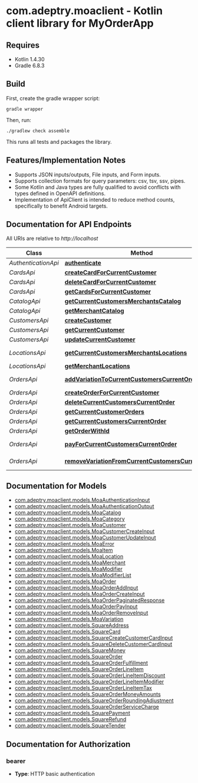 # com.adeptry.moaclient - Kotlin client library for MyOrderApp

## Requires

* Kotlin 1.4.30
* Gradle 6.8.3

## Build

First, create the gradle wrapper script:

```
gradle wrapper
```

Then, run:

```
./gradlew check assemble
```

This runs all tests and packages the library.

## Features/Implementation Notes

* Supports JSON inputs/outputs, File inputs, and Form inputs.
* Supports collection formats for query parameters: csv, tsv, ssv, pipes.
* Some Kotlin and Java types are fully qualified to avoid conflicts with types defined in OpenAPI definitions.
* Implementation of ApiClient is intended to reduce method counts, specifically to benefit Android targets.

<a name="documentation-for-api-endpoints"></a>
## Documentation for API Endpoints

All URIs are relative to *http://localhost*

Class | Method | HTTP request | Description
------------ | ------------- | ------------- | -------------
*AuthenticationApi* | [**authenticate**](docs/AuthenticationApi.md#authenticate) | **POST** /v1/authentication | 
*CardsApi* | [**createCardForCurrentCustomer**](docs/CardsApi.md#createcardforcurrentcustomer) | **POST** /v1/customers/current/cards | 
*CardsApi* | [**deleteCardForCurrentCustomer**](docs/CardsApi.md#deletecardforcurrentcustomer) | **DELETE** /v1/customers/current/cards | 
*CardsApi* | [**getCardsForCurrentCustomer**](docs/CardsApi.md#getcardsforcurrentcustomer) | **GET** /v1/customers/current/cards | 
*CatalogApi* | [**getCurrentCustomersMerchantsCatalog**](docs/CatalogApi.md#getcurrentcustomersmerchantscatalog) | **GET** /v1/customers/current/merchant/catalog | 
*CatalogApi* | [**getMerchantCatalog**](docs/CatalogApi.md#getmerchantcatalog) | **GET** /v1/merchants/{moaId}/catalog | 
*CustomersApi* | [**createCustomer**](docs/CustomersApi.md#createcustomer) | **POST** /v1/customers | 
*CustomersApi* | [**getCurrentCustomer**](docs/CustomersApi.md#getcurrentcustomer) | **GET** /v1/customers/current | 
*CustomersApi* | [**updateCurrentCustomer**](docs/CustomersApi.md#updatecurrentcustomer) | **PATCH** /v1/customers/current | 
*LocationsApi* | [**getCurrentCustomersMerchantsLocations**](docs/LocationsApi.md#getcurrentcustomersmerchantslocations) | **GET** /v1/customers/current/merchant/locations | 
*LocationsApi* | [**getMerchantLocations**](docs/LocationsApi.md#getmerchantlocations) | **GET** /v1/merchants/{moaId}/locations | 
*OrdersApi* | [**addVariationToCurrentCustomersCurrentOrder**](docs/OrdersApi.md#addvariationtocurrentcustomerscurrentorder) | **PUT** /v1/customers/current/orders/current/variation | 
*OrdersApi* | [**createOrderForCurrentCustomer**](docs/OrdersApi.md#createorderforcurrentcustomer) | **POST** /v1/customers/current/orders/current | 
*OrdersApi* | [**deleteCurrentCustomersCurrentOrder**](docs/OrdersApi.md#deletecurrentcustomerscurrentorder) | **DELETE** /v1/customers/current/orders/current | 
*OrdersApi* | [**getCurrentCustomerOrders**](docs/OrdersApi.md#getcurrentcustomerorders) | **GET** /v1/customers/current/orders | 
*OrdersApi* | [**getCurrentCustomersCurrentOrder**](docs/OrdersApi.md#getcurrentcustomerscurrentorder) | **GET** /v1/customers/current/orders/current | 
*OrdersApi* | [**getOrderWithId**](docs/OrdersApi.md#getorderwithid) | **GET** /v1/orders/{moaId} | 
*OrdersApi* | [**payForCurrentCustomersCurrentOrder**](docs/OrdersApi.md#payforcurrentcustomerscurrentorder) | **PUT** /v1/customers/current/orders/current/payment | 
*OrdersApi* | [**removeVariationFromCurrentCustomersCurrentOrder**](docs/OrdersApi.md#removevariationfromcurrentcustomerscurrentorder) | **DELETE** /v1/customers/current/orders/current/variation | 


<a name="documentation-for-models"></a>
## Documentation for Models

 - [com.adeptry.moaclient.models.MoaAuthenticationInput](docs/MoaAuthenticationInput.md)
 - [com.adeptry.moaclient.models.MoaAuthenticationOutput](docs/MoaAuthenticationOutput.md)
 - [com.adeptry.moaclient.models.MoaCatalog](docs/MoaCatalog.md)
 - [com.adeptry.moaclient.models.MoaCategory](docs/MoaCategory.md)
 - [com.adeptry.moaclient.models.MoaCustomer](docs/MoaCustomer.md)
 - [com.adeptry.moaclient.models.MoaCustomerCreateInput](docs/MoaCustomerCreateInput.md)
 - [com.adeptry.moaclient.models.MoaCustomerUpdateInput](docs/MoaCustomerUpdateInput.md)
 - [com.adeptry.moaclient.models.MoaError](docs/MoaError.md)
 - [com.adeptry.moaclient.models.MoaItem](docs/MoaItem.md)
 - [com.adeptry.moaclient.models.MoaLocation](docs/MoaLocation.md)
 - [com.adeptry.moaclient.models.MoaMerchant](docs/MoaMerchant.md)
 - [com.adeptry.moaclient.models.MoaModifier](docs/MoaModifier.md)
 - [com.adeptry.moaclient.models.MoaModifierList](docs/MoaModifierList.md)
 - [com.adeptry.moaclient.models.MoaOrder](docs/MoaOrder.md)
 - [com.adeptry.moaclient.models.MoaOrderAddInput](docs/MoaOrderAddInput.md)
 - [com.adeptry.moaclient.models.MoaOrderCreateInput](docs/MoaOrderCreateInput.md)
 - [com.adeptry.moaclient.models.MoaOrderPaginatedResponse](docs/MoaOrderPaginatedResponse.md)
 - [com.adeptry.moaclient.models.MoaOrderPayInput](docs/MoaOrderPayInput.md)
 - [com.adeptry.moaclient.models.MoaOrderRemoveInput](docs/MoaOrderRemoveInput.md)
 - [com.adeptry.moaclient.models.MoaVariation](docs/MoaVariation.md)
 - [com.adeptry.moaclient.models.SquareAddress](docs/SquareAddress.md)
 - [com.adeptry.moaclient.models.SquareCard](docs/SquareCard.md)
 - [com.adeptry.moaclient.models.SquareCreateCustomerCardInput](docs/SquareCreateCustomerCardInput.md)
 - [com.adeptry.moaclient.models.SquareDeleteCustomerCardInput](docs/SquareDeleteCustomerCardInput.md)
 - [com.adeptry.moaclient.models.SquareMoney](docs/SquareMoney.md)
 - [com.adeptry.moaclient.models.SquareOrder](docs/SquareOrder.md)
 - [com.adeptry.moaclient.models.SquareOrderFulfillment](docs/SquareOrderFulfillment.md)
 - [com.adeptry.moaclient.models.SquareOrderLineItem](docs/SquareOrderLineItem.md)
 - [com.adeptry.moaclient.models.SquareOrderLineItemDiscount](docs/SquareOrderLineItemDiscount.md)
 - [com.adeptry.moaclient.models.SquareOrderLineItemModifier](docs/SquareOrderLineItemModifier.md)
 - [com.adeptry.moaclient.models.SquareOrderLineItemTax](docs/SquareOrderLineItemTax.md)
 - [com.adeptry.moaclient.models.SquareOrderMoneyAmounts](docs/SquareOrderMoneyAmounts.md)
 - [com.adeptry.moaclient.models.SquareOrderRoundingAdjustment](docs/SquareOrderRoundingAdjustment.md)
 - [com.adeptry.moaclient.models.SquareOrderServiceCharge](docs/SquareOrderServiceCharge.md)
 - [com.adeptry.moaclient.models.SquarePayment](docs/SquarePayment.md)
 - [com.adeptry.moaclient.models.SquareRefund](docs/SquareRefund.md)
 - [com.adeptry.moaclient.models.SquareTender](docs/SquareTender.md)


<a name="documentation-for-authorization"></a>
## Documentation for Authorization

<a name="bearer"></a>
### bearer

- **Type**: HTTP basic authentication

